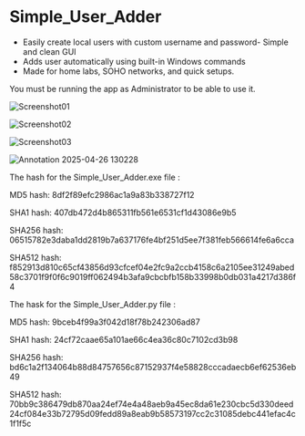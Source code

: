 # Simple_User_Adder


- Easily create local users with custom username and password- Simple and clean GUI
- Adds user automatically using built-in Windows commands
-  Made for home labs, SOHO networks, and quick setups.

You must be running the app as Administrator to be able to use it.
  
![Screenshot01](https://github.com/user-attachments/assets/45657b04-fca2-465c-9e51-ed499e435653)

![Screenshot02](https://github.com/user-attachments/assets/5f13faf1-17dc-4089-9d24-74bd949513d8)

![Screenshot03](https://github.com/user-attachments/assets/ce352244-ab8d-44d5-85c0-ec59499c5825)

![Annotation 2025-04-26 130228](https://github.com/user-attachments/assets/570436fb-3b75-4a54-a8e9-52660dc66eee)

The hash for the Simple_User_Adder.exe file :

MD5 hash: 8df2f89efc2986ac1a9a83b338727f12

SHA1 hash: 407db472d4b865311fb561e6531cf1d43086e9b5

SHA256 hash: 06515782e3daba1dd2819b7a637176fe4bf251d5ee7f381feb566614fe6a6cca

SHA512 hash: f852913d810c65cf43856d93cfcef04e2fc9a2ccb4158c6a2105ee31249abed58c3701f9f0f6c9019ff062494b3afa9cbcbfb158b33998b0db031a4217d386f4


The hask for the Simple_User_Adder.py file :

MD5 hash: 9bceb4f99a3f042d18f78b242306ad87

SHA1 hash: 24cf72caae65a101ae66c4ea36c80c7102cd3b98

SHA256 hash: bd6c1a2f134064b88d84757656c87152937f4e58828cccadaecb6ef62536eb49

SHA512 hash: 70bb9c386479db870aa24ef74e4a48aeb9a45ec8da61e230cbc5d330deed24cf084e33b72795d09fedd89a8eab9b58573197cc2c31085debc441efac4c1f1f5c

